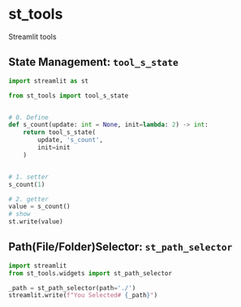 # st_tools
Streamlit tools

## State Management: `tool_s_state`

```python
import streamlit as st

from st_tools import tool_s_state


# 0. Define
def s_count(update: int = None, init=lambda: 2) -> int:
    return tool_s_state(
        update, 's_count',
        init=init
    )


# 1. setter
s_count(1)

# 2. getter
value = s_count()
# show
st.write(value)
```

## Path(File/Folder)Selector: `st_path_selector`

```python
import streamlit
from st_tools.widgets import st_path_selector

_path = st_path_selector(path='./')
streamlit.write(f"You Selected# {_path}")
```